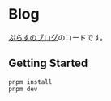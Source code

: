 # Blog

[ぷらすのブログ](https://blog.p1ass.com)のコードです。

## Getting Started

```shell
pnpm install
pnpm dev
```
